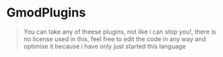 # GmodPlugins
> You can take any of theese plugins, not like i can stop you!, there is no license used in this, feel free to edit the code in any way and optimise it because i have only just started this language
